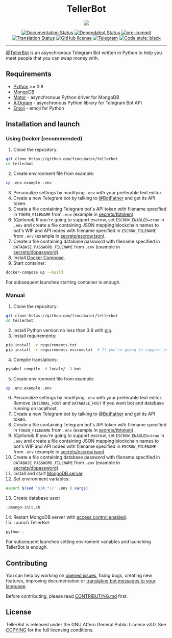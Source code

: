 <div align="center">
<h1>TellerBot</h1>
<img src="https://i.imgur.com/cPUUcTw.jpg">

[![Documentation Status](https://readthedocs.org/projects/tellerbot/badge/?version=latest)](https://tellerbot.readthedocs.io/en/latest/?badge=latest)
[![Dependabot Status](https://api.dependabot.com/badges/status?host=github&repo=fincubator/tellerbot)](https://dependabot.com)
[![pre-commit](https://github.com/fincubator/tellerbot/workflows/pre-commit/badge.svg)](https://github.com/fincubator/tellerbot/actions?query=workflow%3Apre-commit)
[![Translation Status](https://hosted.weblate.org/widgets/tellerbot/-/tellerbot/svg-badge.svg)](https://hosted.weblate.org/engage/tellerbot/?utm_source=widget)
[![GitHub license](https://img.shields.io/github/license/fincubator/tellerbot)](https://github.com/PreICO/tellerbot/blob/escrow/COPYING)
[![Telegram](https://img.shields.io/badge/Telegram-tellerchat-blue?logo=telegram)](https://t.me/tellerchat)
[![Code style: black](https://img.shields.io/badge/code%20style-black-000000.svg)](https://github.com/psf/black)
</div>

---


[@TellerBot](https://t.me/TellerBot) is an asynchronous Telegram Bot written in Python to help you meet people that you can swap money with.


## Requirements
* [Python](https://www.python.org/downloads) >= 3.8
* [MongoDB](https://docs.mongodb.com/manual/installation/)
* [Motor](https://github.com/mongodb/motor) - asynchronous Python driver for MongoDB
* [AIOgram](https://github.com/aiogram/aiogram) - asynchronous Python library for Telegram Bot API
* [Emoji](https://github.com/carpedm20/emoji) - emoji for Python


## Installation and launch
### Using Docker (recommended)
1. Clone the repository:
```bash
git clone https://github.com/fincubator/tellerbot
cd tellerbot
```
2. Create environment file from example:
```bash
cp .env.example .env
```
3. Personalize settings by modifying ```.env``` with your preferable text editor.
4. Create a new Telegram bot by talking to [@BotFather](https://t.me/BotFather) and get its API token.
5. Create a file containing Telegram bot's API token with filename specified in ```TOKEN_FILENAME``` from ```.env``` (example in [secrets/tbtoken](secrets/tbtoken)).
6. *(Optional)* If you're going to support escrow, set ```ESCROW_ENABLED=true``` in ```.env``` and create a file containing JSON mapping blockchain names to bot's WIF and API nodes with filename specified in ```ESCROW_FILENAME``` from ```.env``` (example in [secrets/escrow.json](secrets/escrow.json)).
7. Create a file containing database password with filename specified in ```DATABASE_PASSWORD_FILENAME``` from ```.env``` (example in [secrets/dbpassword](secrets/dbpassword)).
8. Install [Docker Compose](https://docs.docker.com/compose/install/).
9. Start container:
```bash
docker-compose up --build
```

For subsequent launches starting container is enough.

### Manual
1. Clone the repository:
```bash
git clone https://github.com/fincubator/tellerbot
cd tellerbot
```
2. Install Python version no less than 3.8 with [pip](https://pip.pypa.io/en/stable/installing/).
3. Install requirements:
```bash
pip install -r requirements.txt
pip install -r requirements-escrow.txt  # If you're going to support escrow
```
4. Compile translations:
```bash
pybabel compile -d locale/ -D bot
```
5. Create environment file from example:
```bash
cp .env.example .env
```
6. Personalize settings by modifying ```.env``` with your preferable text editor. Remove ```INTERNAL_HOST``` and ```DATABASE_HOST``` if you want bot and database running on localhost.
7. Create a new Telegram bot by talking to [@BotFather](https://t.me/BotFather) and get its API token.
8. Create a file containing Telegram bot's API token with filename specified in ```TOKEN_FILENAME``` from ```.env``` (example in [secrets/tbtoken](secrets/tbtoken)).
9. *(Optional)* If you're going to support escrow, set ```ESCROW_ENABLED=true``` in ```.env``` and create a file containing JSON mapping blockchain names to bot's WIF and API nodes with filename specified in ```ESCROW_FILENAME``` from ```.env``` (example in [secrets/escrow.json](secrets/escrow.json)).
10. Create a file containing database password with filename specified in ```DATABASE_PASSWORD_FILENAME``` from ```.env``` (example in [secrets/dbpassword](secrets/dbpassword)).
11. Install and start [MongoDB server](https://docs.mongodb.com/manual/installation/).
12. Set environment variables:
```bash
export $(sed 's/#.*//' .env | xargs)
```
13. Create database user:
```bash
./mongo-init.sh
```
14. Restart MongoDB server with [access control enabled](https://docs.mongodb.com/manual/tutorial/enable-authentication/#re-start-the-mongodb-instance-with-access-control).
15. Launch TellerBot:
```bash
python .
```

For subsequent launches setting enviroment variables and launching TellerBot is enough.

## Contributing
You can help by working on [opened issues](https://github.com/fincubator/tellerbot/issues), fixing bugs, creating new features, improving documentation or [translating bot messages to your language](https://hosted.weblate.org/engage/tellerbot/).

Before contributing, please read [CONTRIBUTING.md](CONTRIBUTING.md) first.


## License
TellerBot is released under the GNU Affero General Public License v3.0. See [COPYING](COPYING) for the full licensing conditions.
